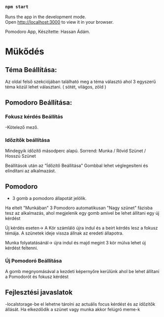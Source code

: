### `npm start`

Runs the app in the development mode.\
Open [http://localhost:3000](http://localhost:3000) to view it in your browser.

Pomodoro App, Készítette: Hassan Ádám.

# Mükődés 

## Téma Beállítása:

Az oldal felső szekciójában található meg a téma választó ahol 3 egyszerű téma közül lehet választani. ( sötét, világos, zöld )

## Pomodoro Beállítása: 

### Fokusz kérdés Beállítás
-Kötelező mező.

### Időzítők beállítása
Mindegyik ídőzítő másodperc alapú. 
Sorrend: Munka / Rövid Szünet / Hosszú Szünet

Beállítások után az "Ídőzítő Beállítása" Gombbal lehet véglegesíteni és elindítani az alkalmazást.

## Pomodoro

- 3 gomb a pomodoro állapotát jelölik.

Ha eltelt "Munkában" 3 Pomodoro automatikusan "Nagy szünet" fázisba tesz az alkalmazás, ahol megjelenik egy gomb amivel be lehet állítani egy új kérdést

Új kérdés eseten-> A Kör számláló újra indul és a beírt kérdés lesz a fokusz témája. A szünetek ideje vissza állnak az eredeti állapotra.

Munka folyatatásánál-> újra indul és majd megint 3 kör múlva lehet új kérdést feltenni.


### Új Pomodoró Beállítása

A gomb megnyomásával a kezdeti képernyőre kerülünk ahol be lehet állítani a Pomodorót és fokusz kérdést


## Fejlesztési javaslatok

-localstorage-be el lehetne tárolni az actuális focus kérdést és az ídőzítők állását.
Ha elkezdődik a szünet vagy munka akkor felúgró meme-k

